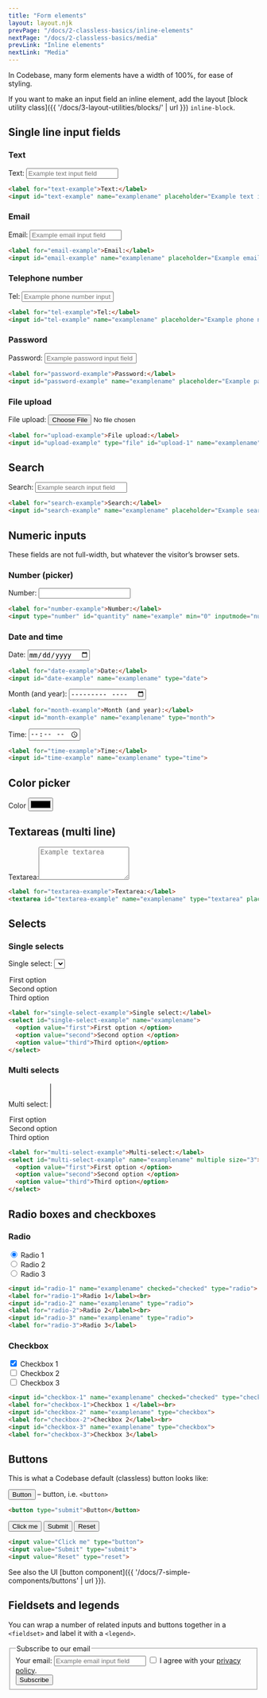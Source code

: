 ```yaml
---
title: "Form elements"
layout: layout.njk
prevPage: "/docs/2-classless-basics/inline-elements"
nextPage: "/docs/2-classless-basics/media"
prevLink: "Inline elements"
nextLink: "Media"
---
```


In Codebase, many form elements have a width of 100%, for ease of styling.

If you want to make an input field an inline element, add the layout [block utility class]({{ '/docs/3-layout-utilities/blocks/' | url }}) `inline-block`.

## Single line input fields

### Text

<label for="text-example">Text:</label>
<input id="text-example" name="examplename" placeholder="Example text input field" type="text">

```html
<label for="text-example">Text:</label>
<input id="text-example" name="examplename" placeholder="Example text input field" type="text">
```

### Email

<label for="email-example">Email:</label>
<input id="email-example" name="examplename" placeholder="Example email input field" type="email">

```html
<label for="email-example">Email:</label>
<input id="email-example" name="examplename" placeholder="Example email input field" type="email">
```

### Telephone number

<label for="tel-example">Tel:</label>
<input id="tel-example" name="examplename" placeholder="Example phone number input field" type="tel">

```html
<label for="tel-example">Tel:</label>
<input id="tel-example" name="examplename" placeholder="Example phone number input field" type="tel">
```

### Password

<label for="password-example">Password:</label>
<input id="password-example" name="examplename" placeholder="Example password input field" type="password">

```html
<label for="password-example">Password:</label>
<input id="password-example" name="examplename" placeholder="Example password input field" type="password">
```

### File upload

<label for="upload-example">File upload:</label>
<input id="upload-example" type="file" id="upload-1" name="examplename" accept="image/png, image/jpeg">

```html
<label for="upload-example">File upload:</label>
<input id="upload-example" type="file" id="upload-1" name="examplename" accept="image/png, image/jpeg">
```

## Search

<label for="search-example">Search:</label>
<input id="search-example" name="examplename" placeholder="Example search input field" type="search">

```html
<label for="search-example">Search:</label>
<input id="search-example" name="examplename" placeholder="Example search input field" type="search">
```

## Numeric inputs

These fields are not full-width, but whatever the visitor’s browser sets.

### Number (picker)

<label for="number-example">Number:</label>
<input type="number" id="quantity" name="example" min="0" inputmode="numeric" pattern="\d*">

```html
<label for="number-example">Number:</label>
<input type="number" id="quantity" name="example" min="0" inputmode="numeric" pattern="\d*">
```

### Date and time

<label for="date-example">Date:</label>
<input id="date-example" name="examplename" type="date">

```html
<label for="date-example">Date:</label>
<input id="date-example" name="examplename" type="date">
```

<label for="month-example">Month (and year):</label>
<input id="month-example" name="examplename" type="month">

```html
<label for="month-example">Month (and year):</label>
<input id="month-example" name="examplename" type="month">
```

<label for="time-example">Time:</label>
<input id="time-example" name="examplename" type="time">

```html
<label for="time-example">Time:</label>
<input id="time-example" name="examplename" type="time">
```

## Color picker

<label for="color-example">Color</label>
<input type="color" id="color-example">

## Textareas (multi line)

<label for="textarea-example">Textarea:</label><textarea id="textarea-example" name="examplename" type="textarea" placeholder="Example textarea" rows="4"></textarea>

```html
<label for="textarea-example">Textarea:</label>
<textarea id="textarea-example" name="examplename" type="textarea" placeholder="Example textarea" rows="4"></textarea>
```

## Selects

### Single selects

<label for="single-select-example">Single select:</label>
<select id="single-select-example" name="examplename">
  <option value="first">First option </option>
  <option value="second">Second option </option>
  <option value="third">Third option</option>
</select>

```html
<label for="single-select-example">Single select:</label>
<select id="single-select-example" name="examplename">
  <option value="first">First option </option>
  <option value="second">Second option </option>
  <option value="third">Third option</option>
</select>
```

### Multi selects

<label for="multi-select-example">Multi select:</label>
<select id="multi-select-example" name="examplename" multiple size="3">
  <option value="first">First option </option>
  <option value="second">Second option </option>
  <option value="third">Third option</option>
</select>

```html
<label for="multi-select-example">Multi-select:</label>
<select id="multi-select-example" name="examplename" multiple size="3">
  <option value="first">First option </option>
  <option value="second">Second option </option>
  <option value="third">Third option</option>
</select>
```

## Radio boxes and checkboxes

### Radio

<form class="mb-2">
  <input id="radio-1" name="examplename" checked="checked" type="radio">
  <label for="radio-1">Radio 1</label><br>
  <input id="radio-2" name="examplename" type="radio">
  <label for="radio-2">Radio 2</label><br>
  <input id="radio-3" name="examplename" type="radio">
  <label for="radio-3">Radio 3</label>
</form>

```html
<input id="radio-1" name="examplename" checked="checked" type="radio">
<label for="radio-1">Radio 1</label><br>
<input id="radio-2" name="examplename" type="radio">
<label for="radio-2">Radio 2</label><br>
<input id="radio-3" name="examplename" type="radio">
<label for="radio-3">Radio 3</label>
```

### Checkbox

<form class="mb-2">
  <input id="checkbox-1" name="examplename" checked="checked" type="checkbox">
  <label for="checkbox-1">Checkbox 1 </label><br>
  <input id="checkbox-2" name="examplename" type="checkbox">
  <label for="checkbox-2">Checkbox 2</label><br>
  <input id="checkbox-3" name="examplename" type="checkbox">
  <label for="checkbox-3">Checkbox 3</label>
</form>

```html
<input id="checkbox-1" name="examplename" checked="checked" type="checkbox">
<label for="checkbox-1">Checkbox 1 </label><br>
<input id="checkbox-2" name="examplename" type="checkbox">
<label for="checkbox-2">Checkbox 2</label><br>
<input id="checkbox-3" name="examplename" type="checkbox">
<label for="checkbox-3">Checkbox 3</label>
```

## Buttons

This is what a Codebase default (classless) button looks like:

<button type="submit">Button</button> – button, i.e. `<button>`

```html
<button type="submit">Button</button>
```

<p>
  <input value="Click me" type="button">
  <input value="Submit" type="submit">
  <input value="Reset" type="reset">
</p>

```html
<input value="Click me" type="button">
<input value="Submit" type="submit">
<input value="Reset" type="reset">
```

See also the UI [button component]({{ '/docs/7-simple-components/buttons' | url }}).

## Fieldsets and legends

You can wrap a number of related inputs and buttons together in a `<fieldset>` and label it with a `<legend>`.

<form get="">
  <fieldset>
    <legend>Subscribe to our email</legend>
    <label for="email-example">Your email:</label>
    <input id="email-example" class="mb-1" name="examplename" placeholder="Example email input field" type="email">
    <input id="checkbox-terms" name="examplename" type="checkbox">
    <label for="checkbox-terms">I agree with your <a href="">privacy policy</a>.</label><br>
    <button type="submit" class="mt-1 btn-primary">Subscribe</button>
  </fieldset>
</form>